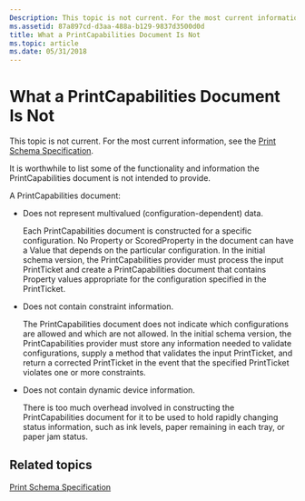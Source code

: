```yaml
---
Description: This topic is not current. For the most current information, see the Print Schema Specification.
ms.assetid: 87a897cd-d3aa-488a-b129-9837d3500d0d
title: What a PrintCapabilities Document Is Not
ms.topic: article
ms.date: 05/31/2018
---
```


# What a PrintCapabilities Document Is Not

This topic is not current. For the most current information, see the [Print Schema Specification](https://go.microsoft.com/?linkid=7141496).

It is worthwhile to list some of the functionality and information the PrintCapabilities document is not intended to provide.

A PrintCapabilities document:

-   Does not represent multivalued (configuration-dependent) data.

    Each PrintCapabilities document is constructed for a specific configuration. No Property or ScoredProperty in the document can have a Value that depends on the particular configuration. In the initial schema version, the PrintCapabilities provider must process the input PrintTicket and create a PrintCapabilities document that contains Property values appropriate for the configuration specified in the PrintTicket.

-   Does not contain constraint information.

    The PrintCapabilities document does not indicate which configurations are allowed and which are not allowed. In the initial schema version, the PrintCapabilities provider must store any information needed to validate configurations, supply a method that validates the input PrintTicket, and return a corrected PrintTicket in the event that the specified PrintTicket violates one or more constraints.

-   Does not contain dynamic device information.

    There is too much overhead involved in constructing the PrintCapabilities document for it to be used to hold rapidly changing status information, such as ink levels, paper remaining in each tray, or paper jam status.

## Related topics

<dl> <dt>

[Print Schema Specification](https://go.microsoft.com/?linkid=7141496)
</dt> </dl>

 

 



